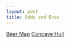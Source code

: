 ```yaml
---
layout: post
title: Odds and Ends
---
```


[Beer Map](https://jessezlotoff.github.io/beer_map.html)
[Concave Hull](https://jessezlotoff.shinyapps.io/concave_hull/)
